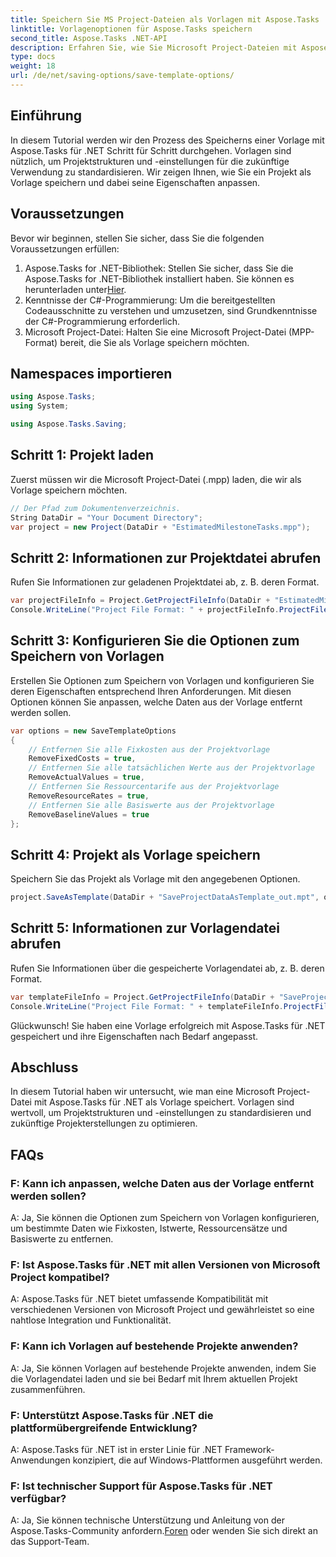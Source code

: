 ```yaml
---
title: Speichern Sie MS Project-Dateien als Vorlagen mit Aspose.Tasks
linktitle: Vorlagenoptionen für Aspose.Tasks speichern
second_title: Aspose.Tasks .NET-API
description: Erfahren Sie, wie Sie Microsoft Project-Dateien mit Aspose.Tasks für .NET als Vorlagen speichern. Passen Sie die Vorlageneinstellungen für ein optimiertes Projektmanagement an.
type: docs
weight: 18
url: /de/net/saving-options/save-template-options/
---
```

## Einführung
In diesem Tutorial werden wir den Prozess des Speicherns einer Vorlage mit Aspose.Tasks für .NET Schritt für Schritt durchgehen. Vorlagen sind nützlich, um Projektstrukturen und -einstellungen für die zukünftige Verwendung zu standardisieren. Wir zeigen Ihnen, wie Sie ein Projekt als Vorlage speichern und dabei seine Eigenschaften anpassen.
## Voraussetzungen
Bevor wir beginnen, stellen Sie sicher, dass Sie die folgenden Voraussetzungen erfüllen:
1.  Aspose.Tasks for .NET-Bibliothek: Stellen Sie sicher, dass Sie die Aspose.Tasks for .NET-Bibliothek installiert haben. Sie können es herunterladen unter[Hier](https://releases.aspose.com/tasks/net/).
2. Kenntnisse der C#-Programmierung: Um die bereitgestellten Codeausschnitte zu verstehen und umzusetzen, sind Grundkenntnisse der C#-Programmierung erforderlich.
3. Microsoft Project-Datei: Halten Sie eine Microsoft Project-Datei (MPP-Format) bereit, die Sie als Vorlage speichern möchten.

## Namespaces importieren
```csharp
using Aspose.Tasks;
using System;

using Aspose.Tasks.Saving;
```
## Schritt 1: Projekt laden
Zuerst müssen wir die Microsoft Project-Datei (.mpp) laden, die wir als Vorlage speichern möchten.
```csharp
// Der Pfad zum Dokumentenverzeichnis.
String DataDir = "Your Document Directory";
var project = new Project(DataDir + "EstimatedMilestoneTasks.mpp");
```
## Schritt 2: Informationen zur Projektdatei abrufen
Rufen Sie Informationen zur geladenen Projektdatei ab, z. B. deren Format.
```csharp
var projectFileInfo = Project.GetProjectFileInfo(DataDir + "EstimatedMilestoneTasks.mpp");
Console.WriteLine("Project File Format: " + projectFileInfo.ProjectFileFormat);
```
## Schritt 3: Konfigurieren Sie die Optionen zum Speichern von Vorlagen
Erstellen Sie Optionen zum Speichern von Vorlagen und konfigurieren Sie deren Eigenschaften entsprechend Ihren Anforderungen. Mit diesen Optionen können Sie anpassen, welche Daten aus der Vorlage entfernt werden sollen.
```csharp
var options = new SaveTemplateOptions
{
	// Entfernen Sie alle Fixkosten aus der Projektvorlage
	RemoveFixedCosts = true,
	// Entfernen Sie alle tatsächlichen Werte aus der Projektvorlage
	RemoveActualValues = true,
	// Entfernen Sie Ressourcentarife aus der Projektvorlage
	RemoveResourceRates = true,
	// Entfernen Sie alle Basiswerte aus der Projektvorlage
	RemoveBaselineValues = true
};
```
## Schritt 4: Projekt als Vorlage speichern
Speichern Sie das Projekt als Vorlage mit den angegebenen Optionen.
```csharp
project.SaveAsTemplate(DataDir + "SaveProjectDataAsTemplate_out.mpt", options);
```
## Schritt 5: Informationen zur Vorlagendatei abrufen
Rufen Sie Informationen über die gespeicherte Vorlagendatei ab, z. B. deren Format.
```csharp
var templateFileInfo = Project.GetProjectFileInfo(DataDir + "SaveProjectDataAsTemplate_out.mpt");
Console.WriteLine("Project File Format: " + templateFileInfo.ProjectFileFormat);
```
Glückwunsch! Sie haben eine Vorlage erfolgreich mit Aspose.Tasks für .NET gespeichert und ihre Eigenschaften nach Bedarf angepasst.

## Abschluss
In diesem Tutorial haben wir untersucht, wie man eine Microsoft Project-Datei mit Aspose.Tasks für .NET als Vorlage speichert. Vorlagen sind wertvoll, um Projektstrukturen und -einstellungen zu standardisieren und zukünftige Projekterstellungen zu optimieren.
## FAQs
### F: Kann ich anpassen, welche Daten aus der Vorlage entfernt werden sollen?
A: Ja, Sie können die Optionen zum Speichern von Vorlagen konfigurieren, um bestimmte Daten wie Fixkosten, Istwerte, Ressourcensätze und Basiswerte zu entfernen.
### F: Ist Aspose.Tasks für .NET mit allen Versionen von Microsoft Project kompatibel?
A: Aspose.Tasks für .NET bietet umfassende Kompatibilität mit verschiedenen Versionen von Microsoft Project und gewährleistet so eine nahtlose Integration und Funktionalität.
### F: Kann ich Vorlagen auf bestehende Projekte anwenden?
A: Ja, Sie können Vorlagen auf bestehende Projekte anwenden, indem Sie die Vorlagendatei laden und sie bei Bedarf mit Ihrem aktuellen Projekt zusammenführen.
### F: Unterstützt Aspose.Tasks für .NET die plattformübergreifende Entwicklung?
A: Aspose.Tasks für .NET ist in erster Linie für .NET Framework-Anwendungen konzipiert, die auf Windows-Plattformen ausgeführt werden.
### F: Ist technischer Support für Aspose.Tasks für .NET verfügbar?
 A: Ja, Sie können technische Unterstützung und Anleitung von der Aspose.Tasks-Community anfordern.[Foren](https://forum.aspose.com/c/tasks/15) oder wenden Sie sich direkt an das Support-Team.